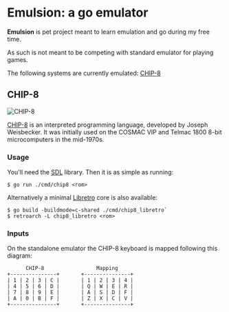 # Emulsion: a go emulator
**Emulsion** is pet project meant to learn emulation and go during my free time.

As such is not meant to be competing with standard emulator for playing games.

The following systems are currently emulated: [CHIP-8](#chip-8)

## CHIP-8
![CHIP-8](https://raw.github.com/Bit-Doctor/Emulsion/master/media/chip8.gif)

[CHIP-8](https://en.wikipedia.org/wiki/CHIP-8) is an interpreted programming language, developed by Joseph Weisbecker. It was initially used on the COSMAC VIP and Telmac 1800 8-bit microcomputers in the mid-1970s.

### Usage

You'll need the [SDL](https://www.libsdl.org/) library. Then it is as simple as running:

```
$ go run ./cmd/chip8 <rom>
```

Alternatively a minimal [Libretro](https://www.libretro.com/) core is also available:

```
$ go build -buildmode=c-shared ./cmd/chip8_libretro`
$ retroarch -L chip8_libretro <rom>
```

### Inputs

On the standalone emulator the CHIP-8 keyboard is mapped following this diagram:

```
      CHIP-8                 Mapping
+---------------+       +---------------+
| 1 | 2 | 3 | C |       | 1 | 2 | 3 | 4 |
| 4 | 5 | 6 | D |       | Q | W | E | R |
| 7 | 8 | 9 | E |       | A | S | D | F |
| A | 0 | B | F |       | Z | X | C | V |
+---------------+       +---------------+
```
